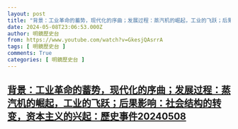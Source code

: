 ```yaml
---
layout: post
title: "背景：工业革命的蓄势，现代化的序曲；发展过程：蒸汽机的崛起，工业的飞跃；后果影响：社会结构的转变，资本主义的兴起：歷史事件20240508"
date: 2024-05-08T23:06:53.000Z
author: 明鏡歷史台
from: https://www.youtube.com/watch?v=GkesjQAsrrA
tags: [ 明鏡歷史台 ]
comments: True
categories: [ 明鏡歷史台 ]
---
```

<!--1715209613000-->
[背景：工业革命的蓄势，现代化的序曲；发展过程：蒸汽机的崛起，工业的飞跃；后果影响：社会结构的转变，资本主义的兴起：歷史事件20240508](https://www.youtube.com/watch?v=GkesjQAsrrA)
------

<div>

</div>
